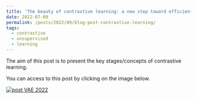 ```yaml
---
title: 'The beauty of contrastive learning: a new step toward efficient unsupervised learning'
date: 2022-07-09
permalink: /posts/2022/09/blog-post-contrastive-learning/
tags:
  - contrastive 
  - unsupervised 
  - learning
---
```


The aim of this post is to present the key stages/concepts of contrastive learning.

You can access to this post by clicking on the image below.

[![post VAE 2022](https://olivier-bernard-creatis.github.io//images//simCLR_overview.jpg)](https://creatis-myriad.github.io/tutorials/2022-06-20-tutorial_contrastive_learning.html)

